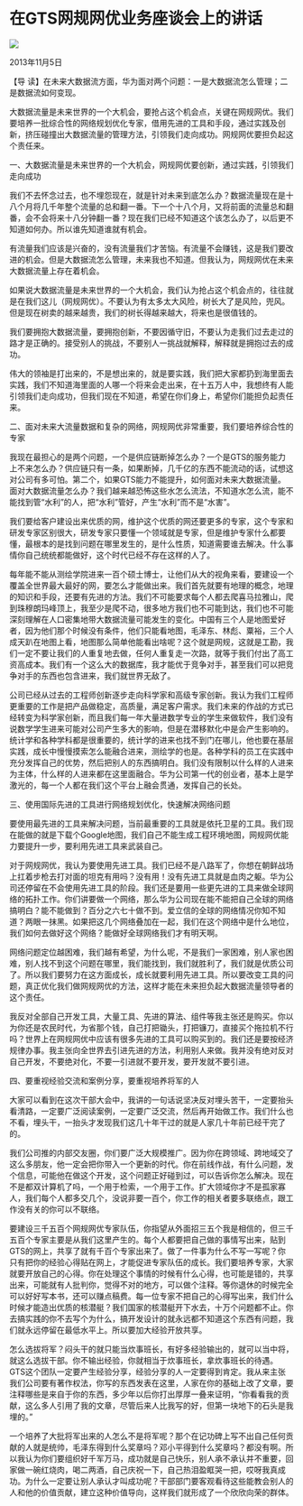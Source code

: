# 在GTS网规网优业务座谈会上的讲话
<img class="pv" src="https://api.visitor.plantree.me/visitor-badge/pv?namespace=plantree.me&key=renzhengfei-speeches/在GTS网规网优业务座谈会上的讲话.md">



2013年11月5日



【导  读】在未来大数据流方面，华为面对两个问题：一是大数据流怎么管理；二是数据流如何变现。



大数据流量是未来世界的一个大机会，要抢占这个机会点，关键在网规网优。我们要培养一批综合性的网络规划优化专家，借用先进的工具和手段，通过实践及创新，挤压碰撞出大数据流量的管理方法，引领我们走向成功。网规网优要担负起这个责任来。

一、大数据流量是未来世界的一个大机会，网规网优要创新，通过实践，引领我们走向成功

我们不去怀念过去，也不埋怨现在，就是针对未来到底怎么办？数据流量现在是十八个月将几千年整个流量的总和翻一番。下一个十八个月，又将前面的流量总和翻番，会不会将来十八分钟翻一番？现在我们已经不知道这个该怎么办了，以后更不知道如何办。所以谁先知道谁就有机会。

有流量我们应该是兴奋的，没有流量我们才苦恼。有流量不会赚钱，这是我们要改进的机会。但是大数据流怎么管理，未来我也不知道。但我认为，网规网优在未来大数据流量上存在着机会。

如果说大数据流量是未来世界的一个大机会，我们认为抢占这个机会点的，往往就是在我们这儿（网规网优）。不要认为有太多太大风险，树长大了是风险，兜风。但是现在树卖的越来越贵，我们的树长得越来越大，将来也是很值钱的。

我们要拥抱大数据流量，要拥抱创新，不要因循守旧，不要认为走我们过去走过的路才是正确的。接受别人的挑战，不要别人一挑战就解释，解释就是拥抱过去的成功。

伟大的领袖是打出来的，不是想出来的，就是要实践，我们把大家都扔到海里面去实践，我们不知道海里面的人哪一个将来会走出来，在十五万人中，我想终有人能引领我们走向成功，但我们现在不知道，希望在你们身上，希望你们能担负起责任来。

二、面对未来大流量数据和复杂的网络，网规网优非常重要，我们要培养综合性的专家

我现在最担心的是两个问题，一个是供应链断掉怎么办？一个是GTS的服务能力上不来怎么办？供应链只有一条，如果断掉，几千亿的东西不能流动的话，试想这对公司有多可怕。第二个，如果GTS能力不能提升，如何面对未来大数据流量。面对大数据流量怎么办？我们越来越恐怖这些水怎么流法，不知道水怎么流，能不能找到管“水利”的人，把“水利”管好，产生“水利”而不是“水害”。

我们要给客户建设出来优质的网，维护这个优质的网还要更多的专家，这个专家和研发专家区别很大，研发专家只要懂一个领域就是专家，但是维护专家什么都要懂，最根本的是找到问题在哪里发生的，是什么性质，知道需要谁去解决。什么事情你自己统统都能做好，这个时代已经不存在这样的人了。

每年能不能从测绘学院进来一百个硕士博士，让他们从大的视角来看，要建设一个覆盖全世界最大最好的网，要怎么才能做出来。我们首先就要有地理的概念，地理的知识和手段，还要有先进的方法。我们不可能要求每个人都去爬喜马拉雅山，爬到珠穆朗玛峰顶上，我至少是爬不动，很多地方我们也不可能到达，我们也不可能深刻理解在人口密集地带大数据流量可能发生的变化。中国有三个人是地图爱好者，因为他们那个时候没有条件，他们只能看地图，毛泽东、林彪、粟裕，三个人成天趴在地图上看，地图那么简单他能看出啥呢？这个就是网规，这就是工勘，我们一定不要让我们的人重复地去做，任何人重复走一次路，就等于我们付出了高工资高成本。我们有一个这么大的数据库，我才能优于竞争对手，甚至我们可以把竞争对手的东西也包含进来，我们就世界无敌了。

公司已经从过去的工程师创新逐步走向科学家和高级专家创新。我认为我们工程师更重要的工作是把产品做稳定，高质量，满足客户需求。我们未来的作战的方式已经转变为科学家创新，而且我们每一年大量进数学专业的学生来做软件，我们没有说数学学生进来可能对公司产生多大的影响，但是在潜移默化中是会产生影响的。统计学和各种学科都是很重要的，统计学的进来也找不到门在哪儿，他也要在基层实践，成长中慢慢摸索怎么能融合进来，测绘学的也是。各种学科的员工在实践中充分发挥自己的优势，然后把别人的东西搞明白。我们没有限制以什么样的人进来为主体，什么样的人进来都在这里面融合。华为公司第一代的创业者，基本上是学激光的，每一个人都在我们这个平台上融会贯通，发挥自己的长处。

三、使用国际先进的工具进行网络规划优化，快速解决网络问题

要使用最先进的工具来解决问题，当前最重要的工具就是依托卫星的工具。我们现在能做的就是下载个Google地图，我们自己不能生成工程环境地图，网规网优能力要提升一步，要利用先进工具来武装自己。

对于网规网优，我认为要使用先进工具。我们已经不是八路军了，你想在朝鲜战场上扛着步枪去打对面的坦克有用吗？没有用！没有先进工具就是血肉之躯。华为公司还停留在不会使用先进工具的阶段。我们还是要用一些更先进的工具来做全球网络的拓扑工作。你们讲要做一个网络，那么华为公司现在能不能把自己全球的网络搞明白？能不能做到？百分之六七十做不到。爱立信的全球的网络情况你知不知道？两眼一抹黑。如果把这几个网络叠加在一起，我们在这个网络中是什么地位，我们如何去做好这个网络？能做好全球网络我们才有明天啊。

网络问题定位越困难，我们越有希望，为什么呢，不是我们一家困难，别人家也困难，别人找不到这个问题在哪里，我们能找到，我们就胜利了，我们就是优质公司了。所以我们要努力在这方面成长，成长就要利用先进工具。所以要改变工具的问题，真正优化我们做网规网优的方法，这样才能在未来担负起大数据流量领导者的这个责任。

我反对全部自己开发工具，大量工具、先进的算法、组件等我主张还是购买。你以为你还是农民时代，为省那个钱，自己打把锄头，打把镰刀，直接买个拖拉机不行吗？世界上在网规网优中应该有很多先进的工具可以购买到的。我们还是要按经济规律办事。我主张向全世界去引进先进的方法，利用别人来做。我并没有绝对反对自己开发，不要绝对化，不要一引进就不要开发，要开发就不要引进。

四、要重视经验交流和案例分享，要重视培养将军的人

大家可以看到在这次干部大会中，我讲的一句话说坚决反对埋头苦干，一定要抬头看清路，一定要广泛阅读案例，一定要广泛交流，然后再开始做工作。我们什么也不看，埋头干，一抬头才发现我们这几十年干过的就是人家几十年前已经干完了的。

我们公司推的内部交友圈，你们要广泛大规模推广。因为你在跨领域、跨地域交了这么多朋友，他一定会把你带入一个更新的时代。你在前线作战，有什么问题，发个信息，可能他在做这个开发，这个问题正好碰到过，可以告诉你怎么解决。现在不是都双计算机了吗，一个用于检索，一个用于工作。扩大领域你才不是孤家寡人，我们每个人都多交几个，没说非要一百个，你工作的相关者要多联络点，跟工作没有关的你可以不联络。

要建设三千五百个网规网优专家队伍，你指望从外面招三五个我是相信的，但三千五百个专家主要是从我们这里产生的。每个人都要把自己做的事情写出来，贴到GTS的网上，共享了就有千百个专家出来了。做了一件事为什么不写一写呢？你只有把你的经验心得贴在网上，才能促进专家队伍的成长。我们要培养专家，大家就要开放自己的心得。你在处理这个事情的时候有什么心得，也可能是错的，共享出来，可能就有人批判你，觉得不对的地方，可以做个注释。等你退休的时候完全可以好好写本书，还可以赚点稿费。每一位专家不把自己的心得写出来，我们什么时候才能造出优质的核潜艇？我们国家的核潜艇开下水去，十万个问题都不止。你去搞实践的你不去写个为什么，搞开发设计的就永远都不知道这个东西有问题，我们就永远停留在最低水平上。所以要加大经验开放共享。

怎么选拔将军？闷头干的就只能当炊事班长，有好多经验输出的，就可以当中将，就这么选拔干部。你不输出经验，你就相当于炊事班长，拿炊事班长的待遇。GTS这个团队一定要产生经验分享，经验分享的人一定要得到肯定。我从来主张我们公司要有著作权法，你写的东西发表在这里，人家在你的基础上改了文章，要注释哪些是来自于你的东西，多少年以后你打出厚厚一叠来证明，“你看看我的贡献，这么多人引用了我的文章，尽管后来人比我写的好，但第一块地下的石头是我埋的。”

一个培养了大批将军出来的人怎么不是将军呢？那个在记功碑上写不出自己任何贡献的人就是统帅，毛泽东得到什么奖章吗？邓小平得到什么奖章吗？都没有啊。所以我认为你们要组织好千军万马，成功就是自己快乐，别人承不承认并不重要，回家做一碗红烧肉，喝二两酒，自己庆祝一下，自己热泪盈眶哭一把，哎呀我真成功。为什么一定要让别人承认才叫成功呢？干部部门要客观看待这些能教会别人的人和他的价值贡献，建立这种价值导向，这样我们就形成了一个欣欣向荣的群体。

